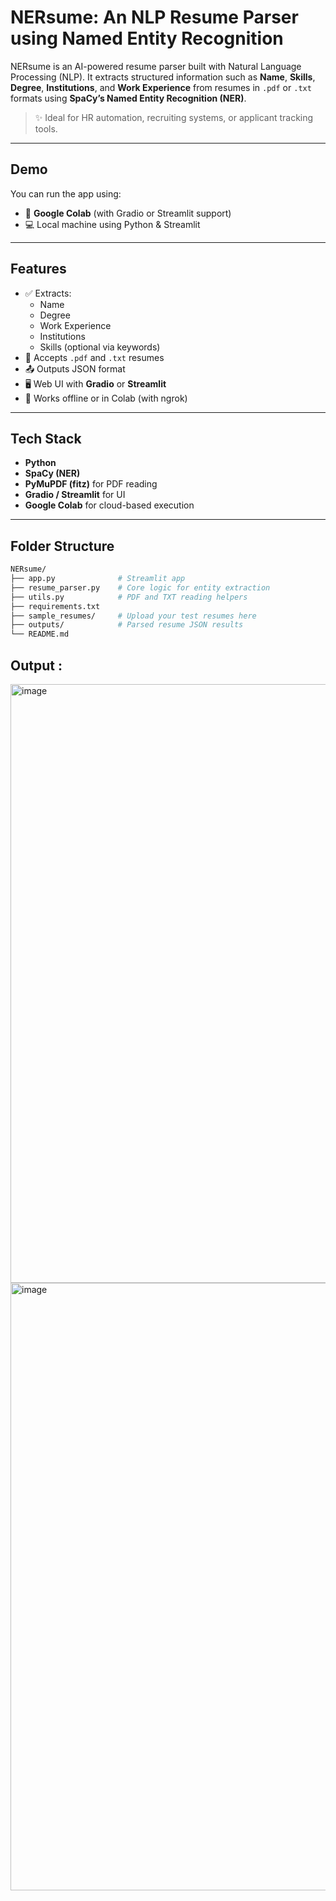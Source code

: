 # NERsume: An NLP Resume Parser using Named Entity Recognition

NERsume is an AI-powered resume parser built with Natural Language Processing (NLP). It extracts structured information such as **Name**, **Skills**, **Degree**, **Institutions**, and **Work Experience** from resumes in `.pdf` or `.txt` formats using **SpaCy’s Named Entity Recognition (NER)**.

> ✨ Ideal for HR automation, recruiting systems, or applicant tracking tools.

---

##  Demo

You can run the app using:
- 🔗 **Google Colab** (with Gradio or Streamlit support)
- 💻 Local machine using Python & Streamlit

---

## Features

- ✅ Extracts:
  - Name
  - Degree
  - Work Experience
  - Institutions
  - Skills (optional via keywords)
- 🧾 Accepts `.pdf` and `.txt` resumes
- 📤 Outputs JSON format
- 🖥️ Web UI with **Gradio** or **Streamlit**
- 🔁 Works offline or in Colab (with ngrok)

---

## Tech Stack

- **Python**
- **SpaCy (NER)**
- **PyMuPDF (fitz)** for PDF reading
- **Gradio / Streamlit** for UI
- **Google Colab** for cloud-based execution

---

## Folder Structure

```bash
NERsume/
├── app.py              # Streamlit app
├── resume_parser.py    # Core logic for entity extraction
├── utils.py            # PDF and TXT reading helpers
├── requirements.txt
├── sample_resumes/     # Upload your test resumes here
├── outputs/            # Parsed resume JSON results
└── README.md
```
## Output :
<img width="1859" height="958" alt="image" src="https://github.com/user-attachments/assets/00bec147-3a3a-425f-b9e9-d77e3a448a68" />
<img width="1896" height="972" alt="image" src="https://github.com/user-attachments/assets/9f226ad4-6eb1-4b28-a353-336161eaa732" />

